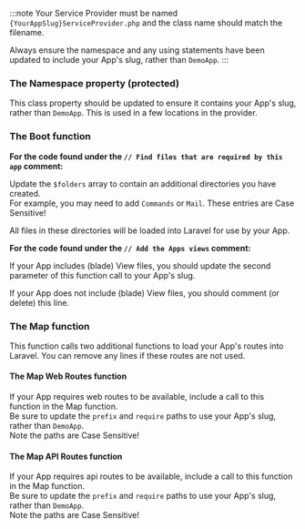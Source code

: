 :::note
Your Service Provider must be named `{YourAppSlug}ServiceProvider.php` and the class name should match the filename.

Always ensure the namespace and any using statements have been updated to include your App's slug, rather than `DemoApp`.
:::

### The Namespace property (protected)
This class property should be updated to ensure it contains your App's slug, rather than `DemoApp`. This is used in a few locations in the provider.

### The Boot function
**For the code found under the `// Find files that are required by this app` comment:**

Update the `$folders` array to contain an additional directories you have created.<br />
For example, you may need to add `Commands` or `Mail`. These entries are Case Sensitive!

All files in these directories will be loaded into Laravel for use by your App.

**For the code found under the `// Add the Apps views` comment:**

If your App includes (blade) View files, you should update the second parameter of this function call to your App's slug.

If your App does not include (blade) View files, you should comment (or delete) this line.

###  The Map function
This function calls two additional functions to load your App's routes into Laravel. You can remove any lines if these routes are not used.

#### The Map Web Routes function
If your App requires web routes to be available, include a call to this function in the Map function.<br />
Be sure to update the `prefix` and `require` paths to use your App's slug, rather than `DemoApp`.<br />
Note the paths are Case Sensitive!

#### The Map API Routes function
If your App requires api routes to be available, include a call to this function in the Map function.<br />
Be sure to update the `prefix` and `require` paths to use your App's slug, rather than `DemoApp`.<br />
Note the paths are Case Sensitive!
